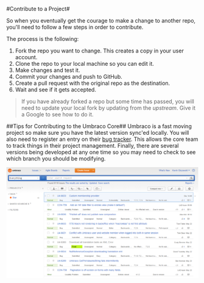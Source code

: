 #Contribute to a Project#

So when you eventually get the courage to make a change to another repo, you'll need to follow a few steps in order to contribute.

The process is the following:

1. Fork the repo you want to change.  This creates a copy in your user account.
2. Clone the repo to your local machine so you can edit it.
3. Make changes and test it.
4. Commit your changes and push to GitHub.
5. Create a pull request with the original repo as the destination.
6. Wait and see if it gets accepted.

>If you have already forked a repo but some time has passed, you will need to update your local fork by updating from the *upstream*.  Give it a Google to see how to do it.

##Tips for Contributing to the Umbraco Core##
Umbraco is a fast moving project so make sure you have the latest version sync'ed locally.  You will also need to register an entry on their [bug tracker](http://issues.umbraco.org).  This allows the core team to track things in their project management.  Finally, there are several versions being developed at any one time so you may need to check to see which branch you should be modifying.

![issues.png](assets/issues.png)